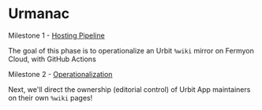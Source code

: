 # Urmanac

Milestone 1 - [Hosting Pipeline][hosting]

[hosting]: https://urbit.org/grants/urmanac-hosting#milestone-1---hosting-pipeline

The goal of this phase is to operationalize an Urbit `%wiki` mirror on Fermyon Cloud, with GitHub Actions

Milestone 2 - [Operationalization][operation]

Next, we'll direct the ownership (editorial control) of Urbit App maintainers on their own `%wiki` pages!

[operation]: https://urbit.org/grants/urmanac-hosting#milestone-2---operationalization
